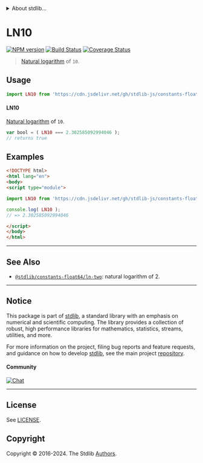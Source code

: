<!--

@license Apache-2.0

Copyright (c) 2018 The Stdlib Authors.

Licensed under the Apache License, Version 2.0 (the "License");
you may not use this file except in compliance with the License.
You may obtain a copy of the License at

   http://www.apache.org/licenses/LICENSE-2.0

Unless required by applicable law or agreed to in writing, software
distributed under the License is distributed on an "AS IS" BASIS,
WITHOUT WARRANTIES OR CONDITIONS OF ANY KIND, either express or implied.
See the License for the specific language governing permissions and
limitations under the License.

-->


<details>
  <summary>
    About stdlib...
  </summary>
  <p>We believe in a future in which the web is a preferred environment for numerical computation. To help realize this future, we've built stdlib. stdlib is a standard library, with an emphasis on numerical and scientific computation, written in JavaScript (and C) for execution in browsers and in Node.js.</p>
  <p>The library is fully decomposable, being architected in such a way that you can swap out and mix and match APIs and functionality to cater to your exact preferences and use cases.</p>
  <p>When you use stdlib, you can be absolutely certain that you are using the most thorough, rigorous, well-written, studied, documented, tested, measured, and high-quality code out there.</p>
  <p>To join us in bringing numerical computing to the web, get started by checking us out on <a href="https://github.com/stdlib-js/stdlib">GitHub</a>, and please consider <a href="https://opencollective.com/stdlib">financially supporting stdlib</a>. We greatly appreciate your continued support!</p>
</details>

# LN10

[![NPM version][npm-image]][npm-url] [![Build Status][test-image]][test-url] [![Coverage Status][coverage-image]][coverage-url] <!-- [![dependencies][dependencies-image]][dependencies-url] -->

> [Natural logarithm][@stdlib/math/base/special/ln] of `10`.



<section class="usage">

## Usage

```javascript
import LN10 from 'https://cdn.jsdelivr.net/gh/stdlib-js/constants-float64-ln-ten@esm/index.mjs';
```

#### LN10

[Natural logarithm][@stdlib/math/base/special/ln] of `10`.

```javascript
var bool = ( LN10 === 2.302585092994046 );
// returns true
```

</section>

<!-- /.usage -->

<section class="examples">

## Examples

<!-- TODO: better example -->

<!-- eslint no-undef: "error" -->

```html
<!DOCTYPE html>
<html lang="en">
<body>
<script type="module">

import LN10 from 'https://cdn.jsdelivr.net/gh/stdlib-js/constants-float64-ln-ten@esm/index.mjs';

console.log( LN10 );
// => 2.302585092994046

</script>
</body>
</html>
```

</section>

<!-- /.examples -->

<!-- C interface documentation. -->



<!-- Section for related `stdlib` packages. Do not manually edit this section, as it is automatically populated. -->

<section class="related">

* * *

## See Also

-   <span class="package-name">[`@stdlib/constants-float64/ln-two`][@stdlib/constants/float64/ln-two]</span><span class="delimiter">: </span><span class="description">natural logarithm of 2.</span>

</section>

<!-- /.related -->

<!-- Section for all links. Make sure to keep an empty line after the `section` element and another before the `/section` close. -->


<section class="main-repo" >

* * *

## Notice

This package is part of [stdlib][stdlib], a standard library with an emphasis on numerical and scientific computing. The library provides a collection of robust, high performance libraries for mathematics, statistics, streams, utilities, and more.

For more information on the project, filing bug reports and feature requests, and guidance on how to develop [stdlib][stdlib], see the main project [repository][stdlib].

#### Community

[![Chat][chat-image]][chat-url]

---

## License

See [LICENSE][stdlib-license].


## Copyright

Copyright &copy; 2016-2024. The Stdlib [Authors][stdlib-authors].

</section>

<!-- /.stdlib -->

<!-- Section for all links. Make sure to keep an empty line after the `section` element and another before the `/section` close. -->

<section class="links">

[npm-image]: http://img.shields.io/npm/v/@stdlib/constants-float64-ln-ten.svg
[npm-url]: https://npmjs.org/package/@stdlib/constants-float64-ln-ten

[test-image]: https://github.com/stdlib-js/constants-float64-ln-ten/actions/workflows/test.yml/badge.svg?branch=v0.2.0
[test-url]: https://github.com/stdlib-js/constants-float64-ln-ten/actions/workflows/test.yml?query=branch:v0.2.0

[coverage-image]: https://img.shields.io/codecov/c/github/stdlib-js/constants-float64-ln-ten/main.svg
[coverage-url]: https://codecov.io/github/stdlib-js/constants-float64-ln-ten?branch=main

<!--

[dependencies-image]: https://img.shields.io/david/stdlib-js/constants-float64-ln-ten.svg
[dependencies-url]: https://david-dm.org/stdlib-js/constants-float64-ln-ten/main

-->

[chat-image]: https://img.shields.io/gitter/room/stdlib-js/stdlib.svg
[chat-url]: https://app.gitter.im/#/room/#stdlib-js_stdlib:gitter.im

[stdlib]: https://github.com/stdlib-js/stdlib

[stdlib-authors]: https://github.com/stdlib-js/stdlib/graphs/contributors

[umd]: https://github.com/umdjs/umd
[es-module]: https://developer.mozilla.org/en-US/docs/Web/JavaScript/Guide/Modules

[deno-url]: https://github.com/stdlib-js/constants-float64-ln-ten/tree/deno
[deno-readme]: https://github.com/stdlib-js/constants-float64-ln-ten/blob/deno/README.md
[umd-url]: https://github.com/stdlib-js/constants-float64-ln-ten/tree/umd
[umd-readme]: https://github.com/stdlib-js/constants-float64-ln-ten/blob/umd/README.md
[esm-url]: https://github.com/stdlib-js/constants-float64-ln-ten/tree/esm
[esm-readme]: https://github.com/stdlib-js/constants-float64-ln-ten/blob/esm/README.md
[branches-url]: https://github.com/stdlib-js/constants-float64-ln-ten/blob/main/branches.md

[stdlib-license]: https://raw.githubusercontent.com/stdlib-js/constants-float64-ln-ten/main/LICENSE

[@stdlib/math/base/special/ln]: https://github.com/stdlib-js/math-base-special-ln/tree/esm

<!-- <related-links> -->

[@stdlib/constants/float64/ln-two]: https://github.com/stdlib-js/constants-float64-ln-two/tree/esm

<!-- </related-links> -->

</section>

<!-- /.links -->

